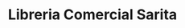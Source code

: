 ---
title: "Libreria Comercial Sarita"
url: /puerto-de-san-jose/libreria-comercial-sarita/
shop: Bücher
---
